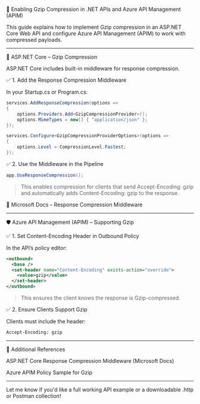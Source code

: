 🧩 Enabling Gzip Compression in .NET APIs and Azure API Management (APIM)

This guide explains how to implement Gzip compression in an ASP.NET Core Web API and configure Azure API Management (APIM) to work with compressed payloads.

---

📘 ASP.NET Core – Gzip Compression

ASP.NET Core includes built-in middleware for response compression.

✅ 1. Add the Response Compression Middleware

In your Startup.cs or Program.cs:
```csharp
services.AddResponseCompression(options =>
{
    options.Providers.Add<GzipCompressionProvider>();
    options.MimeTypes = new[] { "application/json" };
});

services.Configure<GzipCompressionProviderOptions>(options =>
{
    options.Level = CompressionLevel.Fastest;
});
```
✅ 2. Use the Middleware in the Pipeline

```csharp
app.UseResponseCompression();
```
> This enables compression for clients that send Accept-Encoding: gzip and automatically adds Content-Encoding: gzip to the response.



🔗 Microsoft Docs – Response Compression Middleware


---

🛡️ Azure API Management (APIM) – Supporting Gzip

✅ 1. Set Content-Encoding Header in Outbound Policy

In the API’s policy editor:
```xml
<outbound>
  <base />
  <set-header name="Content-Encoding" exists-action="override">
    <value>gzip</value>
  </set-header>
</outbound>
```
> This ensures the client knows the response is Gzip-compressed.



✅ 2. Ensure Clients Support Gzip

Clients must include the header:
```bash
Accept-Encoding: gzip
```

---

🔗 Additional References

ASP.NET Core Response Compression Middleware (Microsoft Docs)

Azure APIM Policy Sample for Gzip



---

Let me know if you'd like a full working API example or a downloadable .http or Postman collection!

